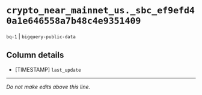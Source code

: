 # `crypto_near_mainnet_us._sbc_ef9efd40a1e646558a7b48c4e9351409`
`bq-1` | `bigquery-public-data`

## Column details
* [TIMESTAMP] `last_update`

-------------------------------------------------------------------------------
*Do not make edits above this line.*
